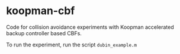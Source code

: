 # koopman-cbf

Code for collision avoidance experiments with Koopman accelerated backup controller based CBFs.

To run the experiment, run the script `dubin_example.m`
